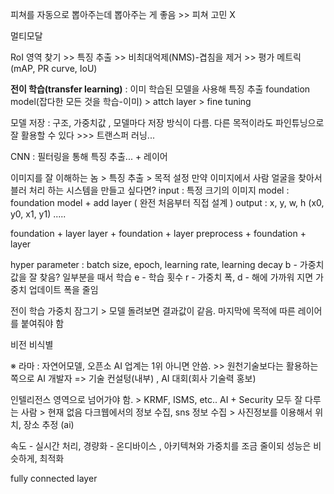 피쳐를 자동으로 뽑아주는데 뽑아주는 게 좋음 >> 피쳐 고민 X

멀티모달

RoI 영역 찾기 >> 특징 추출 >> 비최대억제(NMS)-겹침을 제거 >> 평가 메트릭(mAP, PR curve, IoU)

**전이 학습(transfer learning)** : 이미 학습된 모델을 사용해 특징 추출 
		 foundation model(잡다한 모든 것을 학습-이미) > attch layer > fine tuning

모델 저장 : 구조, 가중치값 , 모델마다 저장 방식이 다름. 
다른 목적이라도 파인튜닝으로 잘 활용할 수 있다  >>> 트랜스퍼 러닝...

CNN : 필터링을 통해 특징 추출... + 레이어

이미지를 잘 이해하는 놈 > 특징 추출 > 목적 설정 
만약 이미지에서 사람 얼굴을 찾아서 블러 처리 하는 시스템을 만들고 싶다면?
input : 특정 크기의 이미지
model : foundation model + add layer ( 완전 처음부터 직접 설계 )
output : x, y, w, h (x0, y0, x1, y1) .....

foundation + layer
layer + foundation + layer
preprocess + foundation + layer 

hyper parameter : batch size, epoch, learning rate, learning decay
b - 가중치값을 잘 찾음? 일부분을 때서 학습 
e - 학습 횟수
r - 가중치 폭, 
d - 해에 가까워 지면 가중치 업데이트 폭을 줄임 


전이 학습
가중치 잠그기 > 모델 돌려보면 결과값이 같음.
마지막에 목적에 따른 레이어를 붙여줘야 함 

비전 비식별 



※ 라마 : 자연어모델, 오픈소 
AI 업계는 1위 아니면 안씀. >> 원천기술보다는 활용하는 쪽으로 
AI 개발자 => 기술 컨설텅(내부) , AI 대회(회사 기술력 홍보)

인텔리전스 영역으로 넘어가야 함. > KRMF, ISMS, etc..
AI + Security 모두 잘 다루는 사람 > 현재 없음
다크웹에서의 정보 수집, sns 정보 수집 > 사진정보를 이용해서 위치, 장소 추정 (ai)

속도 - 실시간 처리, 
경량화 - 온디바이스 , 아키텍쳐와 가중치를 조금 줄이되 성능은 비슷하게, 최적화

fully connected layer 